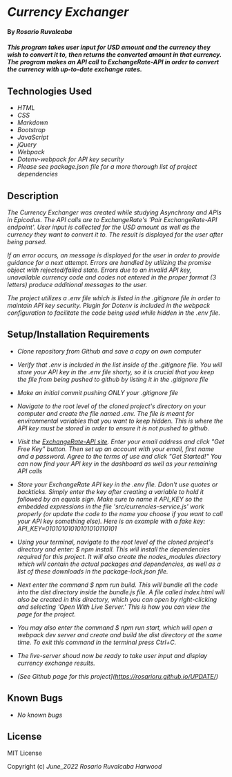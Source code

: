 # _Currency Exchanger_

#### By _**Rosario Ruvalcaba**_

#### _This program takes user input for USD amount and the currency they wish to convert it to, then returns the converted amount in that currency. The program makes an API call to ExchangeRate-API in order to convert the currency with up-to-date exchange rates._

## Technologies Used

* _HTML_
* _CSS_
* _Markdown_
* _Bootstrap_
* _JavaScript_
* _jQuery_
* _Webpack_
* _Dotenv-webpack for API key security_
* _Please see package.json file for a more thorough list of project dependencies_

## Description

_The Currency Exchanger was created while studying Asynchrony and APIs in Epicodus. The API calls are to ExchangeRate's 'Pair ExchangeRate-API endpoint'. User input is collected for the USD amount as well as the currency they want to convert it to. The result is displayed for the user after being parsed._

_If an error occurs, an message is displayed for the user in order to provide guidance for a next attempt. Errors are handled by utilizing the promise object with rejected/failed state. Errors due to an invalid API key, unavailable currency code and codes not entered in the proper format (3 letters) produce additional messages to the user._

_The project utilizes a .env file which is listed in the .gitignore file in order to maintain API key security. Plugin for Dotenv is included in the webpack configuration to facilitate the code being used while hidden in the .env file._

## Setup/Installation Requirements

* _Clone repository from Github and save a copy on own computer_

* _Verify that .env is included in the list inside of the .gitignore file. You will store your API key in the .env file shorty, so it is crucial that you keep the file from being pushed to github by listing it in the .gitignore file_

* _Make an initial commit pushing ONLY your .gitignore file_

* _Navigate to the root level of the cloned project's directory on your computer and create the file named .env. The file is meant for environmental variables that you want to keep hidden. This is where the API key must be stored in order to ensure it is not pushed to github._

* _Visit the [ExchangeRate-API site](https://www.exchangerate-api.com/). Enter your email address and click "Get Free Key" button. Then set up an account with your email, first name and a password. Agree to the terms of use and click "Get Started!" You can now find your API key in the dashboard as well as your remaining API calls_

* _Store your ExchangeRate API key in the .env file. Ddon't use quotes or backticks. Simply enter the key after creating a variable to hold it followed by an equals sign. Make sure to name it API\_KEY so the embedded expressions in the file 'src/currencies-service.js' work properly (or update the code to the name you choose if you want to call your API key something else). Here is an example with a fake key: API_KEY=01010101010101010110101_

* _Using your terminal, navigate to the root level of the cloned project's directory and enter: $ npm install. This will install the dependencies required for this project. It will also create the nodes_modules directory which will contain the actual packages and dependencies, as well as a list of these downloads in the package-lock.json file._

* _Next enter the command $ npm run build. This will bundle all the code into the dist directory inside the bundle.js file. A file called index.html will also be created in this directory, which you can open by right-clicking and selecting 'Open With Live Server.' This is how you can view the page for the project._

* _You may also enter the command $ npm run start, which will open a webpack dev server and create and build the dist directory at the same time. To exit this command in the terminal press Ctrl+C._

* _The live-server shoud now be ready to take user input and display currency exchange results._

* _(See Github page for this project](https://rosarioru.github.io/UPDATE/)_

## Known Bugs

* _No known bugs_

## License

MIT License

Copyright (c) _June_2022_ _Rosario Ruvalcaba Harwood_